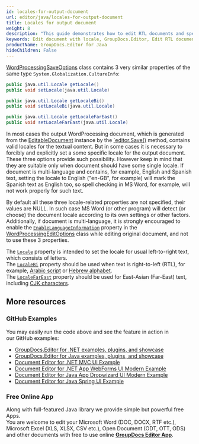 ```yaml
---
id: locales-for-output-document
url: editor/java/locales-for-output-document
title: Locales for output document
weight: 8
description: "This guide demonstrates how to edit RTL documents and specify locale for Word documents when using GroupDocs.Editor for Java API."
keywords: Edit document with locale, GroupDocs.Editor, Edit RTL documents
productName: GroupDocs.Editor for Java
hideChildren: False
---
```

[WordProcessingSaveOptions](https://apireference.groupdocs.com/java/editor/groupdocs.editor.options/wordprocessingsaveoptions) class contains 3 very similar properties of the same type `System.Globalization.CultureInfo`:

```java
public java.util.Locale getLocale()
public void setLocale(java.util.Locale)

public java.util.Locale getLocaleBi()
public void setLocaleBi(java.util.Locale)

public java.util.Locale getLocaleFarEast()
public void setLocaleFarEast(java.util.Locale)
```

In most cases the output WordProcessing document, which is generated from the [EditableDocument](https://apireference.groupdocs.com/java/editor/groupdocs.editor/editabledocument) instance by the [`editor.Save()](https://apireference.groupdocs.com/java/editor/groupdocs.editor/editor/methods/save) method, contains valid locales for the textual content. But in some cases it is necessary to forcibly and explicitly set a some specific locale for the output document. These three options provide such possibility. However keep in mind that they are suitable only when document should have some single locale. If document is multi-language and contains, for example, English and Spanish text, setting the locale to English ("en-GB", for example) will mark the Spanish text as English too, so spell checking in MS Word, for example, will not work properly for such text.

By default all these three locale-related properties are not specified, their values are NULL. In such case MS Word (or other program) will detect (or choose) the document locale according to its own settings or other factors. Additionally, if document is multi-language, it is strongly encouraged to enable the [`EnableLanguageInformation`](https://apireference.groupdocs.com/java/editor/groupdocs.editor.options/wordprocessingeditoptions/properties/enablelanguageinformation) property in the [WordProcessingEditOptions](https://apireference.groupdocs.com/java/editor/groupdocs.editor.options/wordprocessingeditoptions) class while editing original document, and not to use these 3 properties.

The [`Locale`](https://apireference.groupdocs.com/java/editor/groupdocs.editor.options/wordprocessingsaveoptions/properties/locale) property is intended to set the locale for usual left-to-right text, which consists of letters.  
The [`LocaleBi`](https://apireference.groupdocs.com/java/editor/groupdocs.editor.options/wordprocessingsaveoptions/properties/localebi) property should be used when text is right-to-left (RTL), for example, [Arabic script](https://en.wikipedia.org/wiki/Arabic_script) or [Hebrew alphabet](https://en.wikipedia.org/wiki/Hebrew_alphabet).  
The [`LocaleFarEast`](https://apireference.groupdocs.com/java/editor/groupdocs.editor.options/wordprocessingsaveoptions/properties/localefareast) property should be used for East-Asian (Far-East) text, including [CJK characters](https://en.wikipedia.org/wiki/CJK_characters).

## More resources
### GitHub Examples

You may easily run the code above and see the feature in action in our GitHub examples:
*   [GroupDocs.Editor for .NET examples, plugins, and showcase](https://github.com/groupdocs-editor/GroupDocs.Editor-for-.NET)   
*   [GroupDocs.Editor for Java examples, plugins, and showcase](https://github.com/groupdocs-editor/GroupDocs.Editor-for-Java)    
*   [Document Editor for .NET MVC UI Example](https://github.com/groupdocs-editor/GroupDocs.Editor-for-.NET-MVC)     
*   [Document Editor for .NET App WebForms UI Modern Example](https://github.com/groupdocs-editor/GroupDocs.Editor-for-.NET-WebForms)    
*   [Document Editor for Java App Dropwizard UI Modern Example](https://github.com/groupdocs-editor/GroupDocs.Editor-for-Java-Dropwizard)    
*   [Document Editor for Java Spring UI Example](https://github.com/groupdocs-editor/GroupDocs.Editor-for-Java-Spring)
    
### Free Online App
Along with full-featured Java library we provide simple but powerful free Apps.  
You are welcome to edit your Microsoft Word (DOC, DOCX, RTF etc.), Microsoft Excel (XLS, XLSX, CSV etc.), Open Document (ODT, OTT, ODS) and other documents with free to use online **[GroupDocs Editor App](https://products.groupdocs.app/editor)**.
